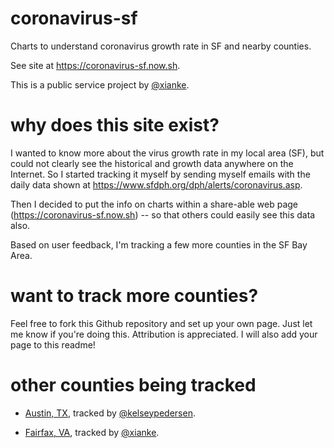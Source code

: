 # coronavirus-sf

Charts to understand coronavirus growth rate in SF and nearby counties.

See site at https://coronavirus-sf.now.sh.

This is a public service project by [@xianke](https://www.twitter.com/xianke).


# why does this site exist?

I wanted to know more about the virus growth rate in my local area (SF), but could not clearly see the historical and growth data anywhere on the Internet. So I started tracking it myself by sending myself emails with the daily data shown at https://www.sfdph.org/dph/alerts/coronavirus.asp. 

Then I decided to put the info on charts within a share-able web page (https://coronavirus-sf.now.sh) -- so that others could easily see this data also.

Based on user feedback, I'm tracking a few more counties in the SF Bay Area.

# want to track more counties? 

Feel free to fork this Github repository and set up your own page. Just let me know if you're doing this. Attribution is appreciated. I will also add your page to this readme! 

# other counties being tracked

* [Austin, TX](https://whereiskelsey.com/coronavirus-tx/), tracked by [@kelseypedersen](https://github.com/kelseypedersen/coronavirus-tx/).

* [Fairfax, VA](https://coronavirus-sf.now.sh/fairfax-va.html), tracked by [@xianke](https://www.twitter.com/xianke).





